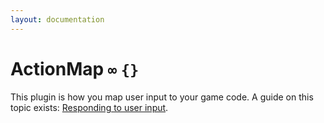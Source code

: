 ```yaml
---
layout: documentation
---
```


# ActionMap `∞` `{}`
This plugin is how you map user input to your game code. A guide on this topic exists: [Responding to user input](/website/docs/guides/actions).
